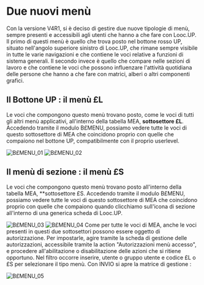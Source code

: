 # Due nuovi menù

Con la versione V4R1, si è deciso di gestire due nuove tipologie di menù, sempre presenti e accessibili agli utenti che hanno a che fare con Looc.UP.
Il primo di questi menù è quello che trova posto nel bottone rosso UP, situato nell'angolo superiore sinistro di Looc.UP, che rimane sempre visibile in tutte le varie navigazioni e che contiene le voci relative a funzioni di sistema generali.
Il secondo invece è quello che compare nelle sezioni di lavoro e che contiene le voci che possono influenzare l'attività quotidiana delle persone che hanno a che fare con matrici, alberi o altri componenti grafici.

## Il Bottone UP :  il menù £L
Le voci che compongono questo menù trovano posto, come le voci di tutti gli altri menù applicativi, all'interno della tabella MEA, **sottosettore £L**.
Accedendo tramite il modulo B£MENU, possiamo vedere tutte le voci di questo sottosettore di MEA che coincidono proprio con quelle che compaiono nel bottone UP, compatibilmente con il proprio userlevel.

![B£MENU_01](http://doc.smeup.com/immagini/B£MENU_03/BXMENU_01.png)
![B£MENU_02](http://doc.smeup.com/immagini/B£MENU_03/BXMENU_02.png)
## Il menù di sezione :  il menù £S
Le voci che compongono questo menù trovano posto all'interno della tabella MEA, **sottosettore £S.
Accedendo tramite il modulo B£MENU, possiamo vedere tutte le voci di questo sottosettore di MEA che coincidono proprio con quelle che compaiono quando clicchiamo sull'icona di sezione all'interno di una generica scheda di Looc.UP.

![B£MENU_03](http://doc.smeup.com/immagini/B£MENU_03/BXMENU_03.png)
![B£MENU_04](http://doc.smeup.com/immagini/B£MENU_03/BXMENU_04.png)
Come per tutte le voci di MEA, anche le voci presenti in questi due sottosettori possono essere oggetto di autorizzazione. Per impostarle, agire tramite la scheda di gestione delle autorizzazioni, accessibile tramite la action "Autorizzazioni menù accesso",  e procedere all'abilitazione o disabilitazione delle azioni che si ritiene opportuno. Nel filtro occorre inserire, utente o gruppo utente e codice £L o £S per selezionare il tipo menù. Con INVIO si apre la matrice di gestione : 

![B£MENU_05](http://doc.smeup.com/immagini/B£MENU_03/BXMENU_05.png)